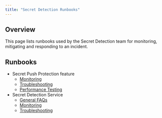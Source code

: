 ```yaml
---
title: "Secret Detection Runbooks"
---
```


## Overview

This page lists runbooks used by the Secret Detection team for monitoring, mitigating and responding to an incident.

## Runbooks

* Secret Push Protection feature
  * [Monitoring](secret-push-protection-monitoring)
  * [Troubleshooting](secret-push-protection-troubleshooting)
  * [Performance Testing](secret-push-protection-performance-testing)
* Secret Detection Service
  * [General FAQs](secret-detection-svc-faqs)
  * [Monitoring](secret-detection-svc-monitoring.md)
  * [Troubleshooting](secret-detection-svc-troubleshooting.md)
